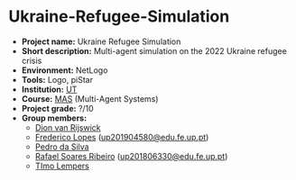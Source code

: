 # Ukraine-Refugee-Simulation

- **Project name:** Ukraine Refugee Simulation
- **Short description:** Multi-agent simulation on the 2022 Ukraine refugee crisis
- **Environment:** NetLogo
- **Tools:** Logo, piStar
- **Institution:** [UT](https://www.utwente.nl/)
- **Course:** [MAS](https://osiris.utwente.nl/student/OnderwijsCatalogusSelect.do?selectie=cursus&cursus=192320601&collegejaar=2022&taal=en) (Multi-Agent Systems)
- **Project grade:** ?/10
- **Group members:**
    - [Dion van Rijswick](https://github.com/Dion2809)
    - [Frederico Lopes](https://github.com/Frederico-lp) (<up201904580@edu.fe.up.pt>)
    - [Pedro da Silva](https://github.com/pedrohsmay)
    - [Rafael Soares Ribeiro](https://github.com/up201806330) (<up201806330@edu.fe.up.pt>)
    - [TImo Lempers](https://github.com/TimoLempers)
